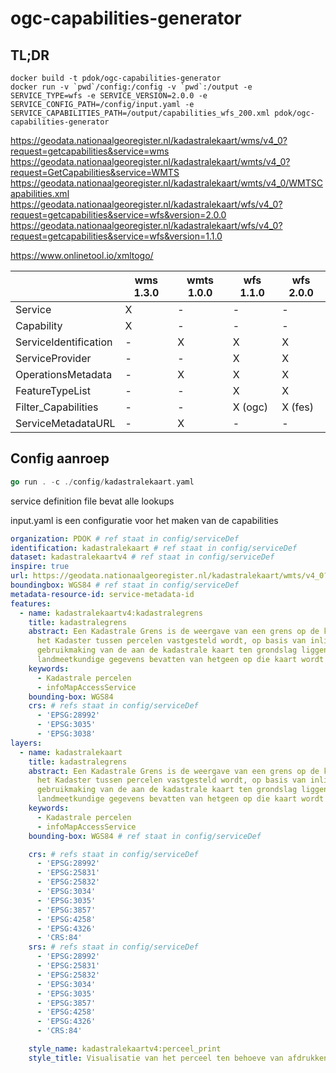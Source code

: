 # ogc-capabilities-generator

## TL;DR

```docker
docker build -t pdok/ogc-capabilities-generator
docker run -v `pwd`/config:/config -v `pwd`:/output -e SERVICE_TYPE=wfs -e SERVICE_VERSION=2.0.0 -e SERVICE_CONFIG_PATH=/config/input.yaml -e SERVICE_CAPABILITIES_PATH=/output/capabilities_wfs_200.xml pdok/ogc-capabilities-generator
```

https://geodata.nationaalgeoregister.nl/kadastralekaart/wms/v4_0?request=getcapabilities&service=wms
https://geodata.nationaalgeoregister.nl/kadastralekaart/wmts/v4_0?request=GetCapabilities&service=WMTS
https://geodata.nationaalgeoregister.nl/kadastralekaart/wmts/v4_0/WMTSCapabilities.xml
https://geodata.nationaalgeoregister.nl/kadastralekaart/wfs/v4_0?request=getcapabilities&service=wfs&version=2.0.0
https://geodata.nationaalgeoregister.nl/kadastralekaart/wfs/v4_0?request=getcapabilities&service=wfs&version=1.1.0

https://www.onlinetool.io/xmltogo/

| | wms 1.3.0 | wmts 1.0.0 | wfs 1.1.0 | wfs 2.0.0 |
|---|---|---|---|---|
| Service | X | - | - | - |
| Capability | X | - | - | - |
| ServiceIdentification | - | X | X | X |
| ServiceProvider | - | - | X | X |
| OperationsMetadata | - | X | X | X |
| FeatureTypeList | - | - | X | X |
| Filter_Capabilities | - | - | X (ogc) | X (fes) |
| ServiceMetadataURL | - | X | - | - |

## Config aanroep

```go
go run . -c ./config/kadastralekaart.yaml
```

service definition file bevat alle lookups

input.yaml is een configuratie voor het maken van de capabilities

```yaml
organization: PDOK # ref staat in config/serviceDef
identification: kadastralekaart # ref staat in config/serviceDef
dataset: kadastralekaartv4 # ref staat in config/serviceDef
inspire: true
url: https://geodata.nationaalgeoregister.nl/kadastralekaart/wmts/v4_0?
boundingbox: WGS84 # ref staat in config/serviceDef
metadata-resource-id: service-metadata-id
features:
  - name: kadastralekaartv4:kadastralegrens
    title: kadastralegrens
    abstract: Een Kadastrale Grens is de weergave van een grens op de kadastrale kaart die door de dienst van
      het Kadaster tussen percelen vastgesteld wordt, op basis van inlichtingen van belanghebbenden en met
      gebruikmaking van de aan de kadastrale kaart ten grondslag liggende bescheiden die in elk geval de
      landmeetkundige gegevens bevatten van hetgeen op die kaart wordt weergegeven.
    keywords:
      - Kadastrale percelen
      - infoMapAccessService
    bounding-box: WGS84
    crs: # refs staat in config/serviceDef
      - 'EPSG:28992'
      - 'EPSG:3035'
      - 'EPSG:3038'
layers:
  - name: kadastralekaart
    title: kadastralegrens
    abstract: Een Kadastrale Grens is de weergave van een grens op de kadastrale kaart die door de dienst van
      het Kadaster tussen percelen vastgesteld wordt, op basis van inlichtingen van belanghebbenden en met
      gebruikmaking van de aan de kadastrale kaart ten grondslag liggende bescheiden die in elk geval de
      landmeetkundige gegevens bevatten van hetgeen op die kaart wordt weergegeven.
    keywords:
      - Kadastrale percelen
      - infoMapAccessService
    bounding-box: WGS84 # ref staat in config/serviceDef

    crs: # refs staat in config/serviceDef
      - 'EPSG:28992'
      - 'EPSG:25831'
      - 'EPSG:25832'
      - 'EPSG:3034'
      - 'EPSG:3035'
      - 'EPSG:3857'
      - 'EPSG:4258'
      - 'EPSG:4326'
      - 'CRS:84'
    srs: # refs staat in config/serviceDef
      - 'EPSG:28992'
      - 'EPSG:25831'
      - 'EPSG:25832'
      - 'EPSG:3034'
      - 'EPSG:3035'
      - 'EPSG:3857'
      - 'EPSG:4258'
      - 'EPSG:4326'
      - 'CRS:84'

    style_name: kadastralekaartv4:perceel_print
    style_title: Visualisatie van het perceel ten behoeve van afdrukken op 180 dpi.

```
